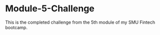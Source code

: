# Module-5-Challenge
This is the completed challenge from the 5th module of my SMU Fintech bootcamp.
